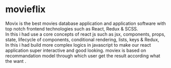 # movieflix

Movix is the best movies database application and application software  with top notch frontend technologies such as React, Redux & SCSS. <br> In this i had use a  core concepts of react js such as jsx, components, props, state,  lifecycle of components, conditional rendering, lists, keys & Redux,<br>  In  this i had build more complex logics in javascript to make our react application super interactive and good looking. moviex is based on recommandation model through which user get the result according what the want .

